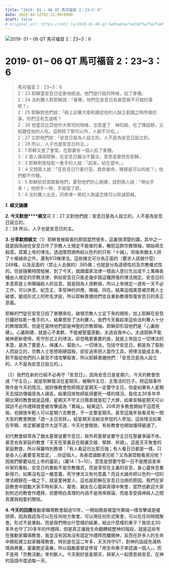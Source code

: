 ```yaml
---
title: "2019- 01 – 06 QT 馬可福音 2：23~3：6"
date: 2025-04-12T02:21:09+0800
draft: false
# original_url: https://cmtc.tw/2019-01-06-qt-%e9%a6%ac%e5%8f%af%e7%a6%8f%e9%9f%b3-2%ef%bc%9a233%ef%bc%9a6
---
```


![2019- 01 – 06 QT 馬可福音 2：23~3：6](/images/qt.jpg   "2019- 01 – 06 QT 馬可福音 2：23~3：6")

# 2019- 01 – 06 QT 馬可福音 2：23~3：6

> 馬可福音 2：23~3：6  
> 2：23 耶穌當安息日從麥地經過。他門徒行路的時候，掐了麥穗。  
> 2：24 法利賽人對耶穌說：「看哪，他們在安息日為甚麼做不可做的事呢？」  
> 2：25 耶穌對他們說：「經上記著大衛和跟從他的人缺乏飢餓之時所做的事，你們沒有念過嗎？  
> 2：26 他當亞比亞他作大祭司的時候，怎麼進了　神的殿，吃了陳設餅，又給跟從他的人吃。這餅除了祭司以外，人都不可吃。」  
> 2：27 又對他們說：「安息日是為人設立的，人不是為安息日設立的。  
> 2：28 所以，人子也是安息日的主。」  
> 3：1 耶穌又進了會堂，在那裏有一個人掐了麥穗。  
> 3：2 眾人窺探耶穌，在安息日醫治不醫治，意思是要控告耶穌。  
> 3：3 耶穌對那枯乾一隻手的人說：「起來，站在當中。」  
> 3：4 又問眾人說：「在安息日行善行惡，救命害命，哪樣是可以的呢？」他們都不作聲。  
> 3：5 耶穌怒目周圍看他們，憂愁他們的心剛硬，就對那人說：「伸出手來！」他把手一伸，手就復了原。  
> 3：6 法利賽人出去，同希律一黨的人商議怎樣可以除滅耶穌。

**1.** **經文誦讀**

**2. 今天默想****經文**可 2：27 又對他們說：安息日是為人設立的，人不是為安息日設立的。  
2：28 所以，人子也是安息日的主。

**3. 分享默想經文**（1）耶穌會被殺害的原因當然很多，這裏很清楚的講，其中之一就是因為祂在安息日作了宗教人士規定不能做的事，觸怒這群宗教領袖，開始萌生殺意。其實上帝的律法，透過摩西頒佈給以色列的只有「十誡」，但後來猶太人除了十條誡命之外，還有613條律法。這些條文可分為正面的（要求人該做什麼）248條，以及反面的（禁止人去做的）365條；也就是分為道德性的及宗教儀式性的。但是隨著時間發展，到了今天，就跟國家法律一樣由人意衍生出成千上萬條各種由人規定的宗教法律，例如安息日只能走幾步路這種誇張的律法規定。安息日的本意原是上帝賜福給人的旨意，就是因為人很軟弱，所以上帝規定一週有一天不必工作，可以休息、紀念主、享受神的供應、賜福、同在。結果這個美意被宗教人士破壞，變成形式上的吹毛求疪，所以耶穌責備他們並且重新教導恢復安息日的真正意義。

耶穌的門徒在安息日掐了麥穗來吃，破壞宗教人士定下來的規矩，加上耶穌在安息日醫好枯乾一隻手的人，結果惹怒了法利賽人。我們今天看起來這些法利賽人十分的無理取鬧，但是在當時他們卻是神聖的宗教領袖，耶穌卻形容他們是「心裏剛硬」。心裏剛硬，就是心不柔軟，不能被聖靈感動，太過自我中心，太過固執不能被神更新使用，死守形式上的律法，卻忽略更重要的是，就是上帝設立一切律法的本意，是為了要愛人、保護人、幫助人。一切律法，包括守安息日，都是為了幫助人而設立的，宗教人士思想剛硬固板，卻反過來把人當作工具，把律法變成主角，對不服從他們的人甚至不惜攻擊殺害，所以耶穌責備他們：「安息日是為人設立的，人不是為安息日設立的。」

（2）我們在新約已經不必再守「安息日」，因為安息日是星期六，今天的教會改成「守主日」，就是耶穌復活在星期天，被稱作主日，主復活的日子。把這個事件換作是今天的情況，就好像教會牧師規定星期天一定要守主日，但是如果有人星期天去探訪傳福音為人禱告，結果回來牧師氣得要死一樣的情況。我信主30多年早期台灣的教會就是這樣，星期天不守主日簡直就是犯了大罪，如果宣稱星期天可以探訪不必作禮拜就會被攻擊成為「異端」。結果這1，20年許多教會開始不這麼死板，也開放年輕人可以星期六去教會，不一定要星期天。甚至這幾年我看見有一間大型的教會開放「週一主日崇拜」，給星期天沒辦法參加的人參加。這些情況如果在早期，肯定都被當作大逆不道，今天社會開放，有些教會也開始懂得變通了。

初代教會經常為了猶太基督徒要守息日，與外邦基督徒要守主日在那裏爭論不休。甚至也有家庭的教會「天天在家裏且在殿裏交接、擘餅、祈禱」，這是天天聚會的家庭教會。所以保羅特別教導：「有人看這日比那日強；有人看日日都是一樣。只是各人心裏要意見堅定。…你這個人，為甚麼論斷弟兄呢？又為甚麼輕看弟兄呢？因我們都要站在上帝的臺前」（羅14：5~10）。意思是想要守那一日不是應該拿來吵架的重點，安息日的重點不是宗教儀式，而是享受在主裏的安息，身心靈休息重新得力，如果沒有這一層意義，死守律法又有何意義？而且大誡命把以色列一切的律法總歸在一條之下，就是愛神愛人，這也是耶穌在安息日治病的原因。我們在家庭教會中鼓勵大家平時和家人、鄰舍、親友在心靈與真理中聚會，當然也歡迎大家到附近的教會作禮拜，但要明白真理的內涵不是用來辯論，而是享受與神與人之間真實與相愛的關係。

**4. 今天的回應**推動家職場教會超過10年，一開始簡直被當作異端一樣攻擊或是被排擠，因為我認為可以在任何地方聚會，可以用任何形式聚會，可以在任何時間聚會。形式不是重點，而是我們帶出什麼樣的結果，結出什麼樣的果子？我信主30多年也守了20多年的作禮拜，但是真正讓我生命翻轉經歷神的階段，就是這些年在推動家職場教會，我並沒有因為沒有固定作禮拜而離開神，反而在許多人的生命中開拓建立起家職場教會。特別是在這二年多，天天持守QT，對神的話語充滿熱情與興奮，靈裏飽足喜樂。所以鼓勵基督徒學習「用生命果子來認識一個人」，而不是用「宗教活動」來判斷人。今天剛好是星期天，與家人一起感恩與安息，在神的話語中度過每一天。